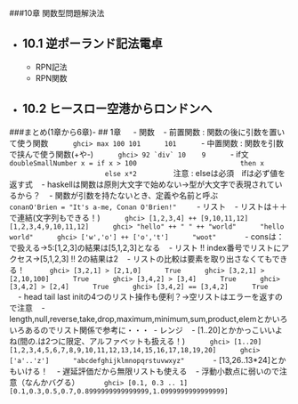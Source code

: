###10章 関数型問題解決法
- ## 10.1 逆ポーランド記法電卓 
  - RPN記法 
  - RPN関数
- ## 10.2 ヒースロー空港からロンドンへ


###まとめ(1章から6章)- ## 1章　  - 関数    - 前置関数 : 関数の後に引数を置いて使う関数    ```    ghci> max 100 101      101    ```    - 中置関数 : 関数を引数で挟んで使う関数(+や-)    ```    ghci> 92 `div` 10    9    ```    - if文    ```    doubleSmallNumber x = if x > 100                          then x                          else x*2       ```    注意 : elseは必須　ifは必ず値を返す式    - haskellは関数は原則大文字で始めない→型が大文字で表現されているから？    - 関数が引数を持たないとき、定義や名前と呼ぶ    ```    conanO'Brien = "It's a-me, Conan O'Brien!"    ```  - リスト    - リストは＋＋で連結(文字列もできる！)    ```    ghci> [1,2,3,4] ++ [9,10,11,12]      [1,2,3,4,9,10,11,12]      ghci> "hello" ++ " " ++ "world"      "hello world"      ghci> ['w','o'] ++ ['o','t']      "woot"     ```    - consは：で扱える→5:[1,2,3]の結果は[5,1,2,3]となる    - リスト !! index番号でリストにアクセス→[5,1,2,3] !! 2の結果は2    - リストの比較は要素を取り出さなくてもできる！    ```    ghci> [3,2,1] > [2,1,0]      True      ghci> [3,2,1] > [2,10,100]      True      ghci> [3,4,2] > [3,4]      True      ghci> [3,4,2] > [2,4]      True      ghci> [3,4,2] == [3,4,2]      True      ```    - head tail last initの4つのリスト操作も便利？→⁬空リストはエラーを返すので注意    - length,null,reverse,take,drop,maximum,minimum,sum,product,elemとかいろいろあるのでリスト関係で参考に・・・  - レンジ    - [1..20]とかかっこいいよね(間の.は2つに限定、アルファベットも扱える！)    ```    ghci> [1..20]      [1,2,3,4,5,6,7,8,9,10,11,12,13,14,15,16,17,18,19,20]      ghci> ['a'..'z']      "abcdefghijklmnopqrstuvwxyz"     ```    - [13,26..13*24]とかもいける！    - 遅延評価だから無限リストも使える    - 浮動小数点に弱いので注意（なんかバグる）    ```    ghci> [0.1, 0.3 .. 1]      [0.1,0.3,0.5,0.7,0.8999999999999999,1.0999999999999999]    ```
